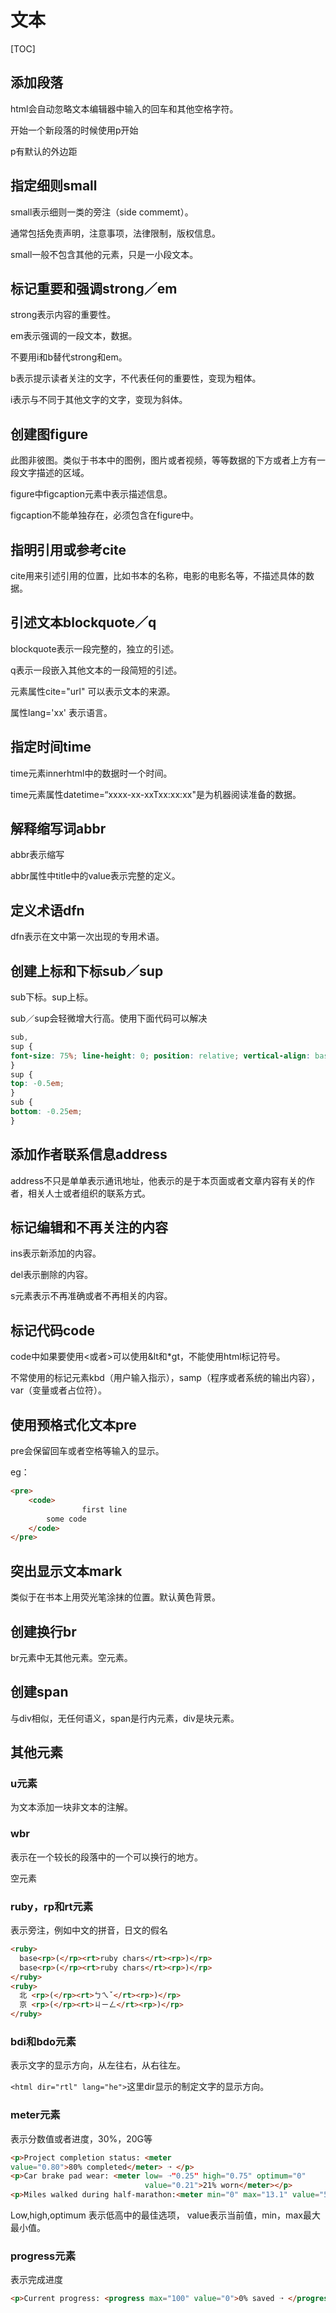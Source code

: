 # 文本

[TOC]

## 添加段落

html会自动忽略文本编辑器中输入的回车和其他空格字符。

开始一个新段落的时候使用p开始

p有默认的外边距

## 指定细则small

small表示细则一类的旁注（side commemt）。

通常包括免责声明，注意事项，法律限制，版权信息。

small一般不包含其他的元素，只是一小段文本。

## 标记重要和强调strong／em

strong表示内容的重要性。

em表示强调的一段文本，数据。

不要用i和b替代strong和em。

b表示提示读者关注的文字，不代表任何的重要性，变现为粗体。

i表示与不同于其他文字的文字，变现为斜体。

## 创建图figure

此图非彼图。类似于书本中的图例，图片或者视频，等等数据的下方或者上方有一段文字描述的区域。

figure中figcaption元素中表示描述信息。

figcaption不能单独存在，必须包含在figure中。

## 指明引用或参考cite

cite用来引述引用的位置，比如书本的名称，电影的电影名等，不描述具体的数据。

## 引述文本blockquote／q

blockquote表示一段完整的，独立的引述。

q表示一段嵌入其他文本的一段简短的引述。

元素属性cite="url" 可以表示文本的来源。

属性lang='xx' 表示语言。

## 指定时间time

time元素innerhtml中的数据时一个时间。

time元素属性datetime=“xxxx-xx-xxTxx:xx:xx"是为机器阅读准备的数据。

## 解释缩写词abbr

abbr表示缩写

abbr属性中title中的value表示完整的定义。

## 定义术语dfn

dfn表示在文中第一次出现的专用术语。

## 创建上标和下标sub／sup

sub下标。sup上标。

sub／sup会轻微增大行高。使用下面代码可以解决

```css
sub,
sup {
font-size: 75%; line-height: 0; position: relative; vertical-align: baseline;
} 
sup {
top: -0.5em; 
}
sub {
bottom: -0.25em;
}
```

## 添加作者联系信息address

address不只是单单表示通讯地址，他表示的是于本页面或者文章内容有关的作者，相关人士或者组织的联系方式。

## 标记编辑和不再关注的内容

ins表示新添加的内容。

del表示删除的内容。

s元素表示不再准确或者不再相关的内容。

## 标记代码code

code中如果要使用\<或者\>可以使用&lt和*gt，不能使用html标记符号。

不常使用的标记元素kbd（用户输入指示），samp（程序或者系统的输出内容），var（变量或者占位符）。

## 使用预格式化文本pre

pre会保留回车或者空格等输入的显示。

eg：

```html
<pre>
	<code>
				first line
		some code
	</code>
</pre>
```

## 突出显示文本mark

类似于在书本上用荧光笔涂抹的位置。默认黄色背景。

## 创建换行br

br元素中无其他元素。空元素。

## 创建span

与div相似，无任何语义，span是行内元素，div是块元素。

## 其他元素

### u元素

为文本添加一块非文本的注解。

### wbr

表示在一个较长的段落中的一个可以换行的地方。

空元素

### ruby，rp和rt元素

表示旁注，例如中文的拼音，日文的假名

```html
<ruby>
  base<rp>(</rp><rt>ruby chars</rt><rp>)</rp> 
  base<rp>(</rp><rt>ruby chars</rt><rp>)</rp> 
</ruby>
<ruby>
  北 <rp>(</rp><rt>ㄅㄟˇ</rt><rp>)</rp> 
  京 <rp>(</rp><rt>ㄐㄧㄥ</rt><rp>)</rp>
</ruby>
```

### bdi和bdo元素

表示文字的显示方向，从左往右，从右往左。

`<html dir="rtl" lang="he">`这里dir显示的制定文字的显示方向。

### meter元素

表示分数值或者进度，30%，20G等

```html
<p>Project completion status: <meter
value="0.80">80% completed</meter> ➝ </p>
<p>Car brake pad wear: <meter low= ➝"0.25" high="0.75" optimum="0"
                              value="0.21">21% worn</meter></p>
<p>Miles walked during half-marathon:<meter min="0" max="13.1" value="5.5" ➝ title="Miles">4.5</meter></p>
```



Low,high,optimum 表示低高中的最佳选项， value表示当前值，min，max最大最小值。

### progress元素

表示完成进度

```html
<p>Current progress: <progress max="100" value="0">0% saved ➝ </progress></p>
```



